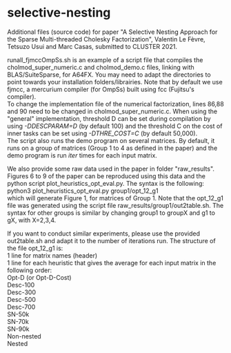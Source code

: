 # selective-nesting
Additional files (source code) for paper "A Selective Nesting Approach for the Sparse Multi-threaded Cholesky Factorization", Valentin Le Fèvre, Tetsuzo Usui and Marc Casas, submitted to CLUSTER 2021.

runall_fjmccOmpSs.sh is an example of a script file that compiles the cholmod_super_numeric.c and cholmod_demo.c files, linking with BLAS/SuiteSparse, for A64FX. You may need to adapt the directories to point towards your installation folders/librairies. Note that by default we use fjmcc, a mercurium compiler (for OmpSs) built using fcc (Fujitsu's compiler).  
To change the implementation file of the numerical factorization, lines 86,88 and 90 need to be changed in cholmod_super_numeric.c. When using the "general" implementation, threshold D can be set during compilation by using *-DDESCPARAM=D* (by default 100) and the threshold C on the cost of inner tasks can be set using *-DTHRE_COST=C* (by default 50,000).  
The script also runs the demo program on several matrices. By default, it runs on a group of matrices (Group 1 to 4 as defined in the paper) and the demo program is run *iter* times for each input matrix.

We also provide some raw data used in the paper in folder "raw_results". Figures 6 to 9 of the paper can be reproduced using this data and the python script plot_heuristics_opt_eval.py. The syntax is the following:  
python3 plot_heuristics_opt_eval.py group1/opt_12_g1  
which will generate Figure 1, for matrices of Group 1. Note that the opt_12_g1 file was generated using the script file raw_results/group1/out2table.sh.
The syntax for other groups is similar by changing group1 to groupX and g1 to gX, with X=2,3,4.

If you want to conduct similar experiments, please use the provided out2table.sh and adapt it to the number of iterations run. The structure of the file opt_12_g1 is:  
1 line for matrix names (header)  
1 line for each heuristic that gives the average for each input matrix in the following order:  
Opt-D (or Opt-D-Cost)  
Desc-100  
Desc-300  
Desc-500  
Desc-700  
SN-50k  
SN-70k  
SN-90k  
Non-nested  
Nested  
